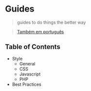 # Guides
> guides to do things the better way

> [Também em português](#)

## Table of Contents
- Style
    - General
    - CSS
    - Javascript
    - PHP
- Best Practices
